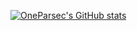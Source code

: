 [![OneParsec's GitHub stats](https://github-readme-stats.vercel.app/api?username=OneParsec&show_icons=true&theme=radical)](https://github.com/anuraghazra/github-readme-stats)
